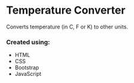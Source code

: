 # Temperature Converter
Converts temperature (in C, F or K) to other units.

### Created using: ###
- HTML
- CSS
- Bootstrap
- JavaScript
